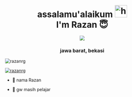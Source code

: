 <h1 align="center">assalamu'alaikum <img src="https://user-images.githubusercontent.com/1303154/88677602-1635ba80-d120-11ea-84d8-d263ba5fc3c0.gif" width="40px" alt="hi"><br>I'm Razan 😇 </h1>
<p align="center">
  <img src="https://github.com/RazanRG.png" /></>
<h3 align="center">jawa barat, bekasi</h3>
<p align="center">


<p align="left"> <img src="https://komarev.com/ghpvc/?username=razanrg&label=Profile%20views&color=0e75b6&style=flat" alt="razanrg" /> </p>

<p align="left"> <a href="https://github.com/ryo-ma/github-profile-trophy"><img src="https://github-profile-trophy.vercel.app/?username=razanrg" alt="razanrg" /></a> </p>

- 🔭 nama Razan

- 🌱 gw masih pelajar

